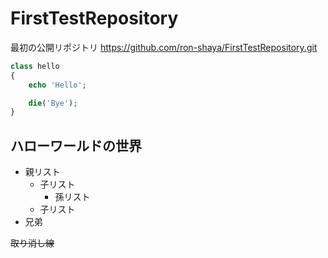 # FirstTestRepository
最初の公開リポジトリ
https://github.com/ron-shaya/FirstTestRepository.git

~~~php
class hello
{
    echo 'Hello';

    die('Bye');
}
~~~

## ハローワールドの世界

* 親リスト
    * 子リスト
        * 孫リスト
    * 子リスト
* 兄弟

~~取り消し線~~
